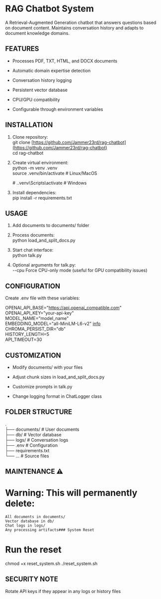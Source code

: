 
# RAG Chatbot System

A Retrieval-Augmented Generation chatbot that answers questions based on document content. Maintains conversation history and adapts to document knowledge domains.

## FEATURES

-   Processes PDF, TXT, HTML, and DOCX documents
    
-   Automatic domain expertise detection
    
-   Conversation history logging
    
-   Persistent vector database
    
-   CPU/GPU compatibility
    
-   Configurable through environment variables
    

## INSTALLATION

1.  Clone repository:  
    git clone [https://github.com/Jammer23rd/rag-chatbot](https://github.com/Jammer23rd/rag-chatbot)  
    cd rag-chatbot
    
2.  Create virtual environment:  
    python -m venv .venv  
    source .venv/bin/activate # Linux/MacOS
    
     \# ..venv\Scripts\activate # Windows
    
3.  Install dependencies:  
    pip install -r requirements.txt
    

## USAGE

1.  Add documents to documents/ folder
    
2.  Process documents:  
    python load_and_split_docs.py
    
3.  Start chat interface:  
    python talk.py
    
4.  Optional arguments for talk.py:  
    --cpu Force CPU-only mode (useful for GPU compatibility issues)
    

## CONFIGURATION

Create .env file with these variables:

OPENAI_API_BASE="https://api.openai_compatible.com"  
OPENAI_API_KEY="your-api-key"  
MODEL_NAME="model_name"  
EMBEDDING_MODEL="all-MiniLM-L6-v2" [info](https://docs.trychroma.com/docs/embeddings/embedding-functions)  
CHROMA_PERSIST_DIR="db"  
HISTORY_LENGTH=5  
API_TIMEOUT=30

## CUSTOMIZATION

-   Modify documents/ with your files
    
-   Adjust chunk sizes in load_and_split_docs.py
    
-   Customize prompts in talk.py
    
-   Change logging format in ChatLogger class
    

## FOLDER STRUCTURE

.  
├── documents/ # User documents  
├── db/ # Vector database  
├── logs/ # Conversation logs  
├── .env # Configuration  
├── requirements.txt  
└── ... # Source files

## MAINTENANCE ⚠️  

# Warning: This will permanently delete:

    All documents in documents/
    Vector database in db/
    Chat logs in logs/
    Any processing artifacts### System Reset

# Run the reset

chmod +x reset_system.sh
./reset_system.sh

## SECURITY NOTE

Rotate API keys if they appear in any logs or history files
